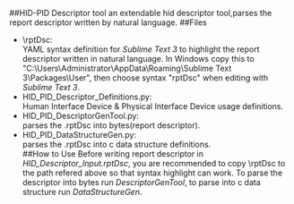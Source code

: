 ##HID-PID Descriptor tool
an extendable hid descriptor tool,parses the report descriptor written by natural language.
##Files
* \rptDsc:  
YAML syntax definition for _Sublime Text 3_ to highlight the report descriptor written in natural language. In Windows copy this to "C:\Users\Administrator\AppData\Roaming\Sublime Text 3\Packages\User", then choose syntax "rptDsc" when editing with _Sublime Text 3_.
* HID\_PID\_Descriptor\_Definitions.py:  
Human Interface Device & Physical Interface Device usage definitions.
* HID\_PID\_DescriptorGenTool.py:  
parses the .rptDsc into bytes(report descriptor).
* HID\_PID\_DataStructureGen.py:  
parses the .rptDsc into c data structure definitions.  
##How to Use
Before writing report descriptor in _HID\_Descriptor\_Input.rptDsc_, you are recommended to copy \rptDsc to the path refered above so that syntax highlight can work. To parse the descriptor into bytes run _DescriptorGenTool_, to parse into c data structure run _DataStructureGen_. 